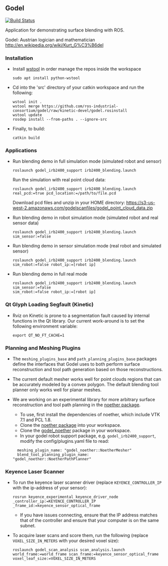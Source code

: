 ## Godel
[![Build Status](https://travis-ci.com/ros-industrial-consortium/godel.svg?branch=kinetic-devel)](https://travis-ci.com/ros-industrial-consortium/godel)

Application for demonstrating surface blending with ROS.

Godel: Austrian logician and mathematician http://en.wikipedia.org/wiki/Kurt_G%C3%B6del

### Installation

- Install [wstool](http://wiki.ros.org/wstool) in order manage the repos inside the workspace
  ```
  sudo apt install python-wstool
  ```

- Cd into the 'src' directory of your catkin workspace and run the following:
  ```
  wstool init . 
  wstool merge https://github.com/ros-industrial-consortium/godel/raw/kinetic-devel/godel.rosinstall
  wstool update
  rosdep install --from-paths . --ignore-src
  ```

- Finally, to build:
  ```
  catkin build
  ```

### Applications

- Run blending demo in full simulation mode (simulated robot and sensor)
  ```
  roslaunch godel_irb2400_support irb2400_blending.launch
  ```
  Run the simulation with real point cloud data:
  ```
  roslaunch godel_irb2400_support irb2400_blending.launch real_pcd:=true pcd_location:=/path/to/file.pcd
  ```
  Download pcd files and unzip in your HOME directory: https://s3-us-west-2.amazonaws.com/godelscanfiles/godel_point_cloud_data.zip

- Run blending demo in robot simulation mode (simulated robot and real sensor data)
  ```
  roslaunch godel_irb2400_support irb2400_blending.launch sim_sensor:=false
  ```

- Run blending demo in sensor simulation mode (real robot and simulated sensor)
  ```
  roslaunch godel_irb2400_support irb2400_blending.launch sim_robot:=false robot_ip:=[robot ip]
  ```

- Run blending demo in full real mode
  ```
  roslaunch godel_irb2400_support irb2400_blending.launch sim_sensor:=false 
  sim_robot:=false robot_ip:=[robot ip]
  ```

### Qt Glyph Loading Segfault (Kinetic)

- Rviz on Kinetic is prone to a segmentation fault caused by internal functions in the Qt library. Our current work-around is to set the following environment variable:
  ```
  export QT_NO_FT_CACHE=1
  ```

### Planning and Meshing Plugins

- The `meshing_plugins_base` and `path_planning_plugins_base` packages define the interfaces that Godel uses to both perform surface reconstruction
  and tool path generation based on those reconstructions.

- The current default mesher works well for point clouds regions that can be accurately modeled by a convex polygon. The default blending tool planner only works well for
  planar meshes.

- We are working on an experimental library for more arbitrary surface reconstruction and tool path planning in the [noether package](https://github.com/ros-industrial/noether.git).
  - To use, first install the dependencies of noether, which include VTK 7.1 and PCL 1.8.
  - Clone the [noether package](https://github.com/ros-industrial/noether.git) into your workspace.
  - Clone the [godel_noether](https://github.com/Jmeyer1292/godel_noether) package in your workspace.
  - In your godel robot support package, e.g. `godel_irb2400_support`, modify the config/plugins.yaml file to read:
  ```
    meshing_plugin_name: "godel_noether::NoetherMesher"
    blend_tool_planning_plugin_name: "godel_noether::NoetherPathPlanner"
  ```

### Keyence Laser Scanner
- To run the keyence laser scanner driver (replace `KEYENCE_CONTROLLER_IP` with the ip-address of your sensor):
  ```
  rosrun keyence_experimental keyence_driver_node _controller_ip:=KEYENCE_CONTROLLER_IP _frame_id:=keyence_sensor_optical_frame
  ```
  
  - If you have issues connecting, ensure that the IP address matches that of the controller and ensure that your computer is on the same subnet.

- To acquire laser scans and score them, run the following (replace `VOXEL_SIZE_IN_METERS` with your desired voxel size):
  ```
  roslaunch godel_scan_analysis scan_analysis.launch world_frame:=world_frame scan_frame:=keyence_sensor_optical_frame voxel_leaf_size:=VOXEL_SIZE_IN_METERS
  ```
